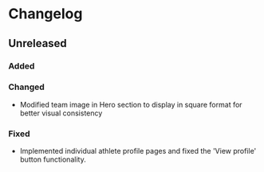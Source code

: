 # Changelog

## Unreleased

### Added

### Changed
- Modified team image in Hero section to display in square format for better visual consistency

### Fixed
- Implemented individual athlete profile pages and fixed the 'View profile' button functionality.